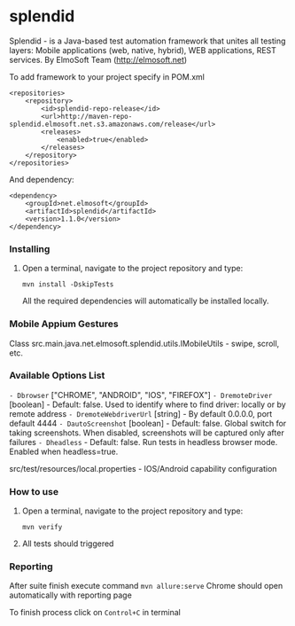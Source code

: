 # splendid
Splendid -  is a Java-based test automation framework that unites all testing layers: Mobile applications (web, native, hybrid), WEB applications, REST services.
By ElmoSoft Team (http://elmosoft.net)

To add framework to your project specify in POM.xml

```
<repositories>
    <repository>
        <id>splendid-repo-release</id>
        <url>http://maven-repo-splendid.elmosoft.net.s3.amazonaws.com/release</url>
        <releases>
            <enabled>true</enabled>
        </releases>
    </repository>
</repositories>
```

And dependency:
```
<dependency>
    <groupId>net.elmosoft</groupId>
    <artifactId>splendid</artifactId>
    <version>1.1.0</version>
</dependency>
```
### Installing

1. Open a terminal, navigate to the project repository and type:
	```
	mvn install -DskipTests 
	```
	All the required dependencies will automatically be installed locally.

### Mobile Appium Gestures
Class src.main.java.net.elmosoft.splendid.utils.IMobileUtils - swipe, scroll, etc.

### Available Options List
 `- Dbrowser` ["CHROME", "ANDROID", "IOS", "FIREFOX"]
 `- DremoteDriver` [boolean] - Default: false. Used to identify where to find driver: locally or by remote address
 `- DremoteWebdriverUrl` [string] - By default 0.0.0.0, port default 4444
 `- DautoScreenshot` [boolean] - Default: false. Global switch for taking screenshots. When disabled, screenshots will be captured only after failures
 `- Dheadless` - Default: false. Run tests in headless browser mode. Enabled when headless=true. 

src/test/resources/local.properties - IOS/Android capability configuration
### How to use

1. Open a terminal, navigate to the project repository and type:
	```
	mvn verify
	```

2. All tests should triggered


### Reporting

After suite finish execute command `mvn allure:serve`
Chrome should open automatically with reporting page

To finish process click on `Control+C` in terminal

